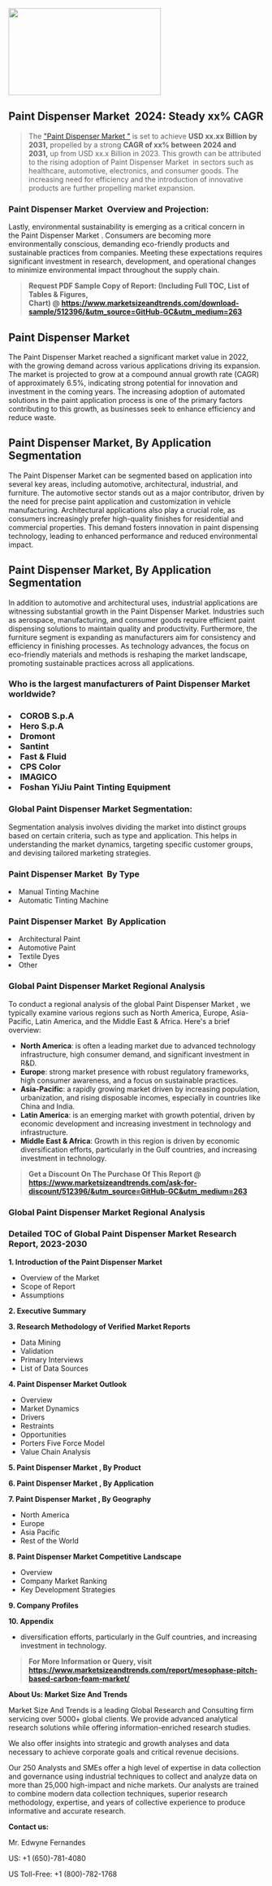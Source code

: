 <p><img class="alignnone size-medium wp-image-20088" src="https://ffe5etoiles.com/wp-content/uploads/2024/12/MST1-300x171.png" alt="" width="300" height="171" /></p><h2 id="ember46" class="ember-view reader-text-block__heading-2">Paint Dispenser Market &nbsp;2024: Steady&nbsp;xx% CAGR</h2><blockquote id="ember47" class="ember-view reader-text-block__blockquote">The&nbsp;<a class="app-aware-link " href="https://www.marketsizeandtrends.com/download-sample/512396/&utm_source=GitHub-GC&utm_medium=263" target="_blank" data-test-app-aware-link="">"Paint Dispenser Market "</a>&nbsp;is set to achieve&nbsp;<strong>USD&nbsp;xx.xx&nbsp;Billion by 2031,</strong>&nbsp;propelled by a strong&nbsp;<strong>CAGR of&nbsp;xx% between 2024 and 2031,</strong>&nbsp;up from USD xx.x Billion in 2023. This growth can be attributed to the rising adoption of&nbsp;Paint Dispenser Market &nbsp;in sectors such as healthcare, automotive, electronics, and consumer goods. The increasing need for efficiency and the introduction of innovative products are further propelling market expansion.</blockquote><h3 id="ember48" class="ember-view reader-text-block__heading-3">Paint Dispenser Market &nbsp;Overview and Projection:</h3><p id="ember49" class="ember-view reader-text-block__paragraph">Lastly, environmental sustainability is emerging as a critical concern in the&nbsp;Paint Dispenser Market . Consumers are becoming more environmentally conscious, demanding eco-friendly products and sustainable practices from companies. Meeting these expectations requires significant investment in research, development, and operational changes to minimize environmental impact throughout the supply chain.</p><blockquote id="ember50" class="ember-view reader-text-block__blockquote"><strong>Request PDF Sample Copy of Report: (Including Full TOC, List of Tables &amp; Figures, Chart)&nbsp;@&nbsp;<strong><a href="https://www.marketsizeandtrends.com/download-sample/512396/&utm_source=GitHub-GC&utm_medium=263" target="_blank">https://www.marketsizeandtrends.com/download-sample/512396/&utm_source=GitHub-GC&utm_medium=263</a></strong></strong></blockquote><h3 class=""> <h2>Paint Dispenser Market</h2><p>The Paint Dispenser Market reached a significant market value in 2022, with the growing demand across various applications driving its expansion. The market is projected to grow at a compound annual growth rate (CAGR) of approximately 6.5%, indicating strong potential for innovation and investment in the coming years. The increasing adoption of automated solutions in the paint application process is one of the primary factors contributing to this growth, as businesses seek to enhance efficiency and reduce waste.</p><h2>Paint Dispenser Market, By Application Segmentation</h2><p>The Paint Dispenser Market can be segmented based on application into several key areas, including automotive, architectural, industrial, and furniture. The automotive sector stands out as a major contributor, driven by the need for precise paint application and customization in vehicle manufacturing. Architectural applications also play a crucial role, as consumers increasingly prefer high-quality finishes for residential and commercial properties. This demand fosters innovation in paint dispensing technology, leading to enhanced performance and reduced environmental impact.</p><h2>Paint Dispenser Market, By Application Segmentation</h2><p>In addition to automotive and architectural uses, industrial applications are witnessing substantial growth in the Paint Dispenser Market. Industries such as aerospace, manufacturing, and consumer goods require efficient paint dispensing solutions to maintain quality and productivity. Furthermore, the furniture segment is expanding as manufacturers aim for consistency and efficiency in finishing processes. As technology advances, the focus on eco-friendly materials and methods is reshaping the market landscape, promoting sustainable practices across all applications.</p></h3><h3 id="" class="">Who is the largest manufacturers of&nbsp;Paint Dispenser Market worldwide?</h3><h3 class=""></Li><Li>COROB S.p.A</Li><Li> Hero S.p.A</Li><Li> Dromont</Li><Li> Santint</Li><Li> Fast & Fluid</Li><Li> CPS Color</Li><Li> IMAGICO</Li><Li> Foshan YiJiu Paint Tinting Equipment</h3><h3 id="ember53" class="ember-view reader-text-block__heading-3">Global&nbsp;Paint Dispenser Market Segmentation:</h3><p id="ember54" class="ember-view reader-text-block__paragraph">Segmentation analysis involves dividing the market into distinct groups based on certain criteria, such as type and application. This helps in understanding the market dynamics, targeting specific customer groups, and devising tailored marketing strategies.</p><h3 id="" class="">Paint Dispenser Market &nbsp;By Type</h3><p></Li><Li>Manual Tinting Machine</Li><Li> Automatic Tinting Machine</p><h3 id="" class="">Paint Dispenser Market &nbsp;By Application</h3><p class=""></Li><Li>Architectural Paint</Li><Li> Automotive Paint</Li><Li> Textile Dyes</Li><Li> Other</p><h3 id="ember62" class="ember-view reader-text-block__heading-3">Global Paint Dispenser Market Regional Analysis</h3><p id="ember63" class="ember-view reader-text-block__paragraph">To conduct a regional analysis of the global Paint Dispenser Market , we typically examine various regions such as North America, Europe, Asia-Pacific, Latin America, and the Middle East &amp; Africa. Here's a brief overview:</p><ul><li><strong>North America</strong>: is often a leading market due to advanced technology infrastructure, high consumer demand, and significant investment in R&amp;D.</li><li><strong>Europe</strong>: strong market presence with robust regulatory frameworks, high consumer awareness, and a focus on sustainable practices.</li><li><strong>Asia-Pacific</strong>: a rapidly growing market driven by increasing population, urbanization, and rising disposable incomes, especially in countries like China and India.</li><li><strong>Latin America</strong>: is an emerging market with growth potential, driven by economic development and increasing investment in technology and infrastructure.</li><li><strong>Middle East &amp; Africa</strong>: Growth in this region is driven by economic diversification efforts, particularly in the Gulf countries, and increasing investment in technology.</li></ul><blockquote id="ember61" class="ember-view reader-text-block__blockquote"><strong>Get a Discount On The Purchase Of This Report @ <strong><a href="https://html-cleaner.com/" target="">https://www.marketsizeandtrends.com/ask-for-discount/512396/&utm_source=GitHub-GC&utm_medium=263</a></strong></strong></blockquote><h3 id="ember62" class="ember-view reader-text-block__heading-3">Global Paint Dispenser Market Regional Analysis</h3><h3 id="" class="">Detailed TOC of Global Paint Dispenser Market Research Report, 2023-2030</h3><p id="" class=""><strong>1. Introduction of the Paint Dispenser Market </strong></p><ul><li>Overview of the Market</li><li>Scope of Report</li><li>Assumptions</li></ul><p id="" class=""><strong>2. Executive Summary</strong></p><p id="" class=""><strong>3. Research Methodology of Verified Market Reports</strong></p><ul><li>Data Mining</li><li>Validation</li><li>Primary Interviews</li><li>List of Data Sources</li></ul><p id="" class=""><strong>4. Paint Dispenser Market Outlook</strong></p><ul><li>Overview</li><li>Market Dynamics</li><li>Drivers</li><li>Restraints</li><li>Opportunities</li><li>Porters Five Force Model</li><li>Value Chain Analysis</li></ul><p id="" class=""><strong>5. Paint Dispenser Market , By Product</strong></p><p id="" class=""><strong>6. Paint Dispenser Market , By Application</strong></p><p id="" class=""><strong>7. Paint Dispenser Market , By Geography</strong></p><ul><li>North America</li><li>Europe</li><li>Asia Pacific</li><li>Rest of the World</li></ul><p id="" class=""><strong>8. Paint Dispenser Market Competitive Landscape</strong></p><ul><li>Overview</li><li>Company Market Ranking</li><li>Key Development Strategies</li></ul><p id="" class=""><strong>9. Company Profiles</strong></p><p id="" class=""><strong>10. Appendix</strong></p><ul><li>diversification efforts, particularly in the Gulf countries, and increasing investment in technology.</li></ul><blockquote id="ember65" class="ember-view reader-text-block__blockquote"><strong>For More Information or Query, visit <strong><strong><a href="https://html-cleaner.com/" target="">https://www.marketsizeandtrends.com/report/mesophase-pitch-based-carbon-foam-market/</a></strong></strong></strong></blockquote><p id="" class=""><strong>About Us: Market Size And Trends</strong></p><p id="" class="">Market Size And Trends is a leading Global Research and Consulting firm servicing over 5000+ global clients. We provide advanced analytical research solutions while offering information-enriched research studies.</p><p id="" class="">We also offer insights into strategic and growth analyses and data necessary to achieve corporate goals and critical revenue decisions.</p><p id="" class="">Our 250 Analysts and SMEs offer a high level of expertise in data collection and governance using industrial techniques to collect and analyze data on more than 25,000 high-impact and niche markets. Our analysts are trained to combine modern data collection techniques, superior research methodology, expertise, and years of collective experience to produce informative and accurate research.</p><p id="" class=""><strong>Contact us:</strong></p><p id="" class="">Mr. Edwyne Fernandes</p><p id="" class="">US: +1 (650)-781-4080</p><p id="" class="">US Toll-Free: +1 (800)-782-1768</p>
